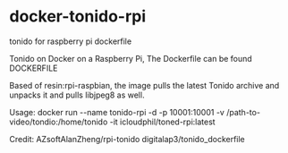 # docker-tonido-rpi
tonido for raspberry pi dockerfile

Tonido on Docker on a Raspberry Pi, The Dockerfile can be found DOCKERFILE

Based of resin:rpi-raspbian, the image pulls the latest Tonido archive and unpacks it and pulls libjpeg8 as well.

Usage: docker run --name tonido-rpi -d -p 10001:10001 -v /path-to-video/tondio:/home/tonido -it icloudphil/toned-rpi:latest

Credit: AZsoftAlanZheng/rpi-tonido digitalap3/tonido_dockerfile